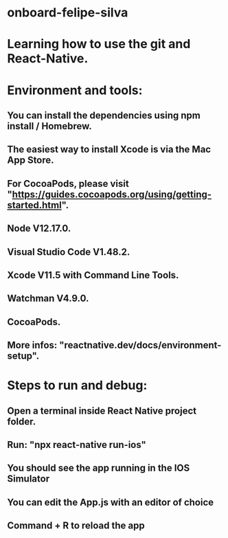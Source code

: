 # onboard-felipe-silva

# Learning how to use the git and React-Native.

# Environment and tools:
   ## You can install the dependencies using npm install / Homebrew.
   ## The easiest way to install Xcode is via the Mac App Store.
   ## For CocoaPods, please visit "https://guides.cocoapods.org/using/getting-started.html".
   ## Node V12.17.0.
   ## Visual Studio Code V1.48.2.
   ## Xcode V11.5 with Command Line Tools.
   ## Watchman V4.9.0.
   ## CocoaPods.
   ## More infos: "reactnative.dev/docs/environment-setup".
 
# Steps to run and debug:
   ## Open a terminal inside React Native project folder.
   ## Run: "npx react-native run-ios"
   ## You should see the app running in the IOS Simulator
   ## You can edit the App.js with an editor of choice
   ## Command + R to reload the app